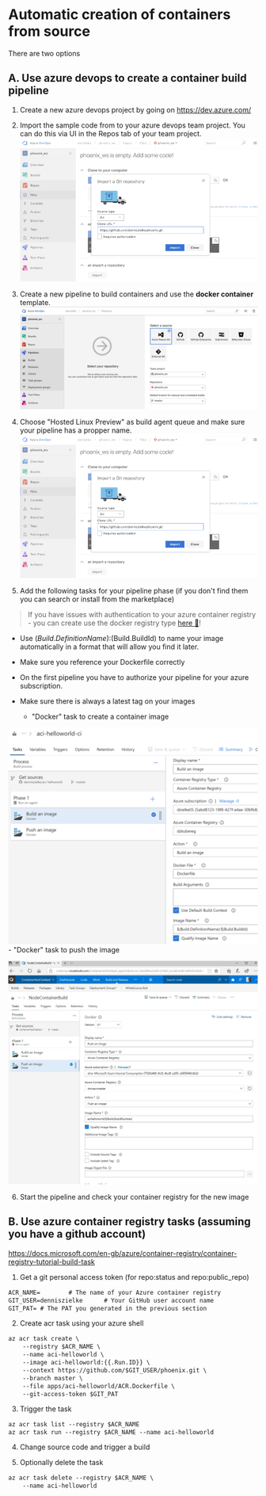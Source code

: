 # Automatic creation of containers from source
There are two options

## A. Use azure devops to create a container build pipeline

1. Create a new azure devops project by going on https://dev.azure.com/ 

2. Import the sample code from to your azure devops team project. You can do this via UI in the Repos tab of your team project.
![](images/azuredevops_import_project.png)

3. Create a new pipeline to build containers and use the **docker container** template.
![](images/azuredevops_new_pipeline.png)

4. Choose "Hosted Linux Preview" as build agent queue and make sure your pipeline has a propper name.
![](images/azuredevops_import_project.png)

5. Add the following tasks for your pipeline phase (if you don't find them you can search or install from the marketplace)

> If you have issues with authentication to your azure container registry - you can create use the docker registry type  [here :blue_book:](azuredevops_service_connection.md)!

- Use $(Build.DefinitionName):$(Build.BuildId) to name your image automatically in a format that will allow you find it later. 
- Make sure you reference your Dockerfile correctly
- On the first pipeline you have to authorize your pipeline for your azure subscription.
- Make sure there is always a latest tag on your images

    - "Docker" task to create a container image

![](images/vstsbuild.png)
    - "Docker" task to push the image
    
![](images/vstshelloworldpushimage.jpg)

6. Start the pipeline and check your container registry for the new image


## B. Use azure container registry tasks (assuming you have a github account)
https://docs.microsoft.com/en-gb/azure/container-registry/container-registry-tutorial-build-task

1. Get a git personal access token (for repo:status and repo:public_repo)
```
ACR_NAME=        # The name of your Azure container registry
GIT_USER=denniszielke      # Your GitHub user account name
GIT_PAT= # The PAT you generated in the previous section
````

2. Create acr task using your azure shell
```
az acr task create \
    --registry $ACR_NAME \
    --name aci-helloworld \
    --image aci-helloworld:{{.Run.ID}} \
    --context https://github.com/$GIT_USER/phoenix.git \
    --branch master \
    --file apps/aci-helloworld/ACR.Dockerfile \
    --git-access-token $GIT_PAT
```

3. Trigger the task
```
az acr task list --registry $ACR_NAME 
az acr task run --registry $ACR_NAME --name aci-helloworld
```

4. Change source code and trigger a build

5. Optionally delete the task
```
az acr task delete --registry $ACR_NAME \
    --name aci-helloworld
```